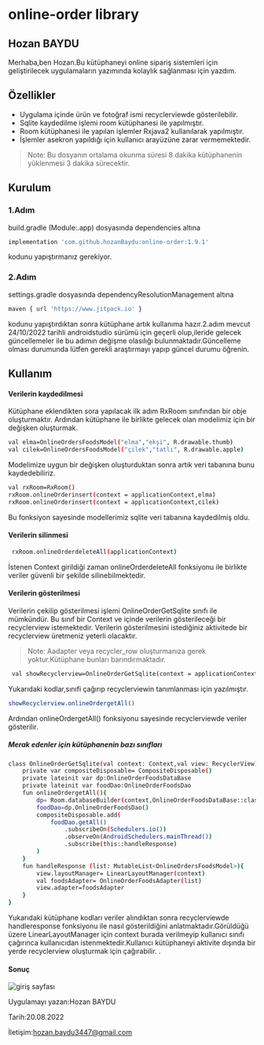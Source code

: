 # online-order library
## Hozan BAYDU

Merhaba,ben Hozan.Bu kütüphaneyi online sipariş sistemleri için geliştirilecek uygulamaların yazımında kolaylık sağlanması için yazdım.  


## Özellikler

- Uygulama içinde ürün ve fotoğraf ismi recyclerviewde gösterilebilir.
- Sqlite kaydedilme işlemi room kütüphanesi ile yapılmıştır.
- Room kütüphanesi ile yapılan işlemler Rxjava2 kullanılarak yapılmıştır.
- İşlemler asekron yapıldığı için kullanıcı arayüzüne zarar vermemektedir.


> Note:  Bu dosyanın ortalama okunma süresi 8 dakika kütüphanenin yüklenmesi 3 dakika sürecektir.


## Kurulum

### 1.Adım

build.gradle (Module:.app) dosyasında dependencies altına

```sh
implementation 'com.github.hozanBaydu:online-order:1.9.1'
```

kodunu yapıştırmanız gerekiyor.

### 2.Adım

settings.gradle dosyasında dependencyResolutionManagement altına

```sh
maven { url 'https://www.jitpack.io' }
```

kodunu yapıştırdıktan sonra kütüphane artık kullanıma hazır.2.adım mevcut 24/10/2022 tarihli
androidstudio sürümü için geçerli olup,ileride gelecek güncellemeler ile bu adımın değişme olasılığı bulunmaktadır.Güncelleme olması durumunda lütfen gerekli araştırmayı yapıp güncel
durumu öğrenin.

## Kullanım

#### Verilerin kaydedilmesi

Kütüphane eklendikten sora yapılacak ilk adım RxRoom sınıfından bir obje oluşturmaktır.
Ardından kütüphane ile birlikte gelecek olan modelimiz için bir değişken oluşturmak.

```sh
val elma=OnlineOrdersFoodsModel("elma","ekşi", R.drawable.thumb)
val cilek=OnlineOrdersFoodsModel("çilek","tatlı", R.drawable.apple)
```

Modelimize uygun bir değişken oluşturduktan sonra artık veri tabanına bunu kaydedebiliriz.

```sh
val rxRoom=RxRoom()
rxRoom.onlineOrderinsert(context = applicationContext,elma)
rxRoom.onlineOrderinsert(context = applicationContext,cilek)
```

Bu fonksiyon sayesinde modellerimiz sqlite veri tabanına kaydedilmiş oldu.

#### Verilerin silinmesi


```sh
 rxRoom.onlineOrderdeleteAll(applicationContext)
```

İstenen Context girildiği zaman onlineOrderdeleteAll fonksiyonu ile birlikte veriler güvenli bir şekilde silinebilmektedir.

#### Verilerin gösterilmesi

Verilerin çekilip gösterilmesi işlemi OnlineOrderGetSqlite sınıfı ile mümkündür.
Bu sınıf bir Context ve içinde verilerin gösterileceği bir recyclerview istemektedir.
Verilerin gösterilmesini istediğiniz aktivitede bir recyclerview üretmeniz yeterli olacaktır.

> Note:  Aadapter veya recycler_row oluşturmanıza gerek yoktur.Kütüphane bunları barındırmaktadır.


```sh
 val showRecyclerview=OnlineOrderGetSqlite(context = applicationContext,recyclerview)
```

Yukarıdaki kodlar,sınıfi çağırıp recyclerviewin tanımlanması için yazılmıştır.

```sh
showRecyclerview.onlineOrdergetAll()
```

Ardından onlineOrdergetAll() fonksiyonu sayesinde recyclerviewde veriler gösterilir.

##### Merak edenler için kütüphanenin bazı sınıfları

```sh
class OnlineOrderGetSqlite(val context: Context,val view: RecyclerView) {
    private var compositeDisposable= CompositeDisposable()
    private lateinit var dp:OnlineOrderFoodsDataBase
    private lateinit var foodDao:OnlineOrderFoodsDao
    fun onlineOrdergetAll(){
        dp= Room.databaseBuilder(context,OnlineOrderFoodsDataBase::class.java,"OnlineOrdersFoodsModel").build()
        foodDao=dp.OnlineOrderFoodsDao()
        compositeDisposable.add(
            foodDao.getAll()
                .subscribeOn(Schedulers.io())
                .observeOn(AndroidSchedulers.mainThread())
                .subscribe(this::handleResponse)
        )
    }
    fun handleResponse (list: MutableList<OnlineOrdersFoodsModel>){
        view.layoutManager= LinearLayoutManager(context)
        val foodsAdapter= OnlineOrderFoodsAdapter(list)
        view.adapter=foodsAdapter
    }
}
```

Yukarıdaki kütüphane kodları veriler alındıktan sonra recyclerviewde handleresponse 
fonksiyonu ile nasıl gösterildiğini anlatmaktadır.Görüldüğü üzere LinearLayoutManager için context burada verilmeyip kullanıcı sınıfı çağırınca kullanıcıdan istenmektedir.Kullanıcı kütüphaneyi aktivite dışında bir yerde recyclerview oluşturmak için çağırabilir.
.
#### Sonuç



![giriş sayfası](https://blogger.googleusercontent.com/img/b/R29vZ2xl/AVvXsEhCpSUxdvgATE_fImDDdFhQ_ShD6NkZz_-4eU_eS2u_fdxESrX-AExx7qLH52T8y4u9LraScyOBHZiZpam9Gj1EUhWfcRBgvfEk114CxF7ezVztYomI1m7OoaYjpa2fc4RcHk6J7JYr_Ekwp5R1RfXQ2E3p-c8cG-eakwpQbsw3ETPqKpftdQPPIh1Y/s400/online.jpeg)

Uygulamayı yazan:Hozan BAYDU

Tarih:20.08.2022

İletişim:hozan.baydu3447@gmail.com
